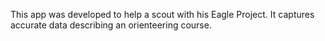 This app was developed to help a scout with his Eagle Project.
It captures accurate data describing an orienteering course.
